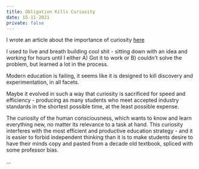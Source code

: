 ```yaml
---
title: Obligation Kills Curiosity
date: 15-11-2021
private: false
---
```


I wrote an article about the importance of curiosity [here]()

I used to live and breath building cool shit - sitting down with an idea and working for hours until I either A) Got it to work or B) couldn't solve the problem, but learned a lot in the process.

Modern education is failing, it seems like it is designed to kill discovery and experimentation, in all facets.

Maybe it evolved in such a way that curiosity is sacrificed for speed and efficiency - producing as many students who meet accepted industry standards in the shortest possible time, at the least possible expense.

The curiosity of the human consciousness, which wants to know and learn everything new, no matter its relevance to a task at hand. This curiosity interferes with the most efficient and productive education strategy - and it is easier to forbid independent thinking than it is to make students desire to have their minds copy and pasted from a decade old textbook, spliced with some professor bias.

...
